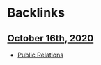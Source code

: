 
# Backlinks
## [October 16th, 2020](<October 16th, 2020.md>)
- [Public Relations](<Public Relations.md>)

